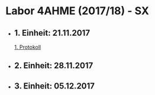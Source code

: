 # Labor 4AHME (2017/18) - SX  
* ## 1. Einheit: 21.11.2017  
  [1. Protokoll](https://github.com/HTLMechatronics/m14-la1-sx/blob/sacmam14/sacmam14/Protokoll1.md)  
* ## 2. Einheit: 28.11.2017  
  
* ## 3. Einheit: 05.12.2017  
